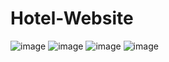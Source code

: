 # Hotel-Website
![image](https://user-images.githubusercontent.com/120456103/232047118-840c2e0a-bbc3-4c5f-97c0-b9d6127e52b6.png)
![image](https://user-images.githubusercontent.com/120456103/232047466-56f328fa-c451-4e02-8ab4-b7d5af271740.png)
![image](https://user-images.githubusercontent.com/120456103/232046063-cd71d980-69d4-4f44-ab30-947f0e6ee017.png)
![image](https://user-images.githubusercontent.com/120456103/232046179-e7763487-c667-41f7-9fa5-ae8146e5caf8.png)

